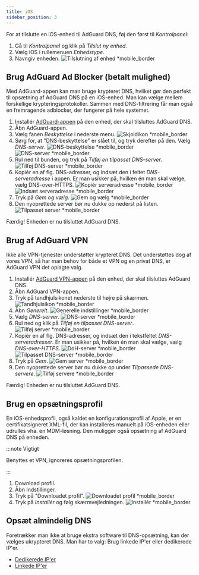 ```yaml
---
title: iOS
sidebar_position: 3
---
```


For at tilslutte en iOS-enhed til AdGuard DNS, føj den først til _Kontrolpanel_:

1. Gå til _Kontrolpanel_ og klik på _Tilslut ny enhed_.
2. Vælg iOS i rullemenuen _Enhedstype_.
3. Navngiv enheden.
    ![Tilslutning af enhed \*mobile_border](https://cdn.adtidy.org/content/kb/dns/private/new_dns/connect/ios_ab/choose_ios.png)

## Brug AdGuard Ad Blocker (betalt mulighed)

Med AdGuard-appen kan man bruge krypteret DNS, hvilket gør den perfekt til opsætning af AdGuard DNS på en iOS-enhed. Man kan vælge mellem forskellige krypteringsprotokoller. Sammen med DNS-filtrering får man også en fremragende adblocker, der fungerer på hele systemet.

1. Installér [AdGuard-appen](https://adguard.com/adguard-ios/overview.html) på den enhed, der skal tilsluttes AdGuard DNS.
2. Åbn AdGuard-appen.
3. Vælg fanen _Beskyttelse_ i nederste menu.
    ![Skjoldikon \*mobile_border](https://cdn.adtidy.org/content/kb/dns/private/new_dns/connect/ios_ab/ios_step3.jpg)
4. Sørg for, at "DNS-beskyttelse" er slået til, og tryk derefter på den. Vælg _DNS-server_.
    ![DNS-beskyttelse \*mobile_border](https://cdn.adtidy.org/content/kb/dns/private/new_dns/connect/ios_ab/ios_step4.jpg)
    ![DNS-server \*mobile_border](https://cdn.adtidy.org/content/kb/dns/private/new_dns/connect/ios_ab/ios_step4_2.jpg)
5. Rul ned til bunden, og tryk på _Tilføj en tilpasset DNS-server_.
    ![Tilføj DNS-server \*mobile_border](https://cdn.adtidy.org/content/kb/dns/private/new_dns/connect/ios_ab/ios_step5.jpg)
6. Kopiér en af flg. DNS-adresser, og indsæt den i feltet _DNS-serveradresse_ i appen. Er man usikker på, hvilken én man skal vælge, vælg DNS-over-HTTPS.
    ![Kopiér serveradresse \*mobile_border](https://cdn.adtidy.org/content/kb/dns/private/new_dns/connect/ios_ab/ios_step6_1.png)
    ![Indsæt serveradresse \*mobile_border](https://cdn.adtidy.org/content/kb/dns/private/new_dns/connect/ios_ab/ios_step6_2.jpg)
7. Tryk på _Gem og vælg_.
    ![Gem og vælg \*mobile_border](https://cdn.adtidy.org/content/kb/dns/private/new_dns/connect/ios_ab/ios_step7.jpg)
8. Den nyoprettede server bør nu dukke op nederst på listen.
    ![Tilpasset server \*mobile_border](https://cdn.adtidy.org/content/kb/dns/private/new_dns/connect/ios_ab/ios_step8.jpg)

Færdig! Enheden er nu tilsluttet AdGuard DNS.

## Brug af AdGuard VPN

Ikke alle VPN-tjenester understøtter krypteret DNS. Det understøttes dog af vores VPN, så har man behov for både et VPN og en privat DNS, er AdGuard VPN det oplagte valg.

1. Installér [AdGuard VPN-appen](https://adguard-vpn.com/ios/overview.html) på den enhed, der skal tilsluttes AdGuard DNS.
2. Åbn AdGuard VPN-appen.
3. Tryk på tandhjulsikonet nederste til højre på skærmen.
    ![Tandhjulsikon \*mobile_border](https://cdn.adtidy.org/content/kb/dns/private/new_dns/connect/ios_vpn/ios_step3.jpg)
4. Åbn _Generelt_.
    ![Generelle indstillinger \*mobile_border](https://cdn.adtidy.org/content/kb/dns/private/new_dns/connect/ios_vpn/ios_step4.jpg)
5. Vælg _DNS-server_.
    ![DNS-server \*mobile_border](https://cdn.adtidy.org/content/kb/dns/private/new_dns/connect/ios_vpn/ios_step5.png)
6. Rul ned og klik på _Tilføj en tilpasset DNS-server_.
    ![Tilføj server \*mobile_border](https://cdn.adtidy.org/content/kb/dns/private/new_dns/connect/ios_vpn/ios_step6.png)
7. Kopiér en af flg. DNS-adresser, og indsæt den i tekstfeltet _DNS-serveradresser_. Er man usikker på, hvilken én man skal vælge, vælg _DNS-over-HTTPS_.
    ![DoH-server \*mobile_border](https://cdn.adtidy.org/content/kb/dns/private/new_dns/connect/ios_vpn/ios_step7_1.png)
    ![Tilpasset DNS-server \*mobile_border](https://cdn.adtidy.org/content/kb/dns/private/new_dns/connect/ios_vpn/ios_step7_2.jpg)
8. Tryk på _Gem_.
    ![Gem server \*mobile_border](https://cdn.adtidy.org/content/kb/dns/private/new_dns/connect/ios_vpn/ios_step8.jpg)
9. Den nyoprettede server bør nu dukke op under _Tilpassede DNS-servere_.
    ![Tilføj servere \*mobile_border](https://cdn.adtidy.org/content/kb/dns/private/new_dns/connect/ios_vpn/ios_step9.png)

Færdig! Enheden er nu tilsluttet AdGuard DNS.

## Brug en opsætningsprofil

En iOS-enhedsprofil, også kaldet en konfigurationsprofil af Apple, er en certifikatsigneret XML-fil, der kan installeres manuelt på iOS-enheden eller udrulles vha. en MDM-løsning. Den muliggør også opsætning af AdGuard DNS på enheden.

:::note Vigtigt

Benyttes et VPN, ignoreres opsætningsprofilen.

:::

1. Download profil.
2. Åbn Indstillinger.
3. Tryk på "Downloadet profil".
    ![Downloadet profil \*mobile_border](https://cdn.adtidy.org/content/kb/dns/private/new_dns/connect/ios_manual/manual_step3.png)
4. Tryk på _Installér_ og følg skærmvejledningen.
    ![Installér \*mobile_border](https://cdn.adtidy.org/content/kb/dns/private/new_dns/connect/ios_manual/manual_step4.png)

## Opsæt almindelig DNS

Foretrækker man ikke at bruge ekstra software til DNS-opsætning, kan der vælges ukrypteret DNS. Man har to valg: Brug linkede IP'er eller dedikerede IP'er.

- [Dedikerede IP'er](/private-dns/connect-devices/other-options/dedicated-ip.md)
- [Linkede IP'er](/private-dns/connect-devices/other-options/linked-ip.md)
